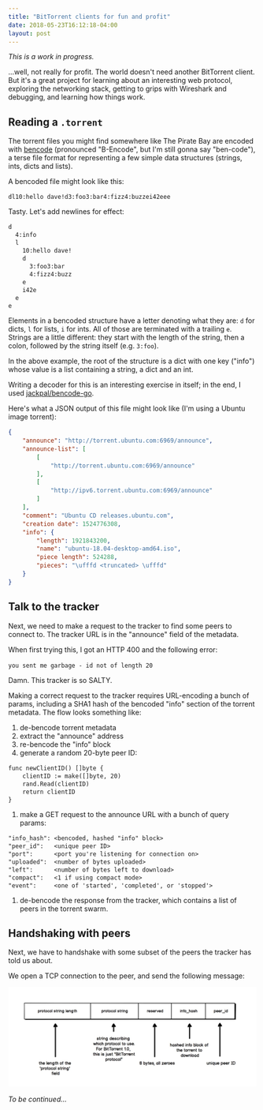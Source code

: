 ```yaml
---
title: "BitTorrent clients for fun and profit"
date: 2018-05-23T16:12:18-04:00
layout: post
---
```


_This is a work in progress._

...well, not really for profit. The world doesn't need another BitTorrent client. But it's a great project for learning about an interesting web protocol, exploring the networking stack, getting to grips with Wireshark and debugging, and learning how things work.

## Reading a `.torrent`

The torrent files you might find somewhere like The Pirate Bay are encoded with [bencode](https://en.wikipedia.org/wiki/Bencode) (pronounced "B-Encode", but I'm still gonna say "ben-code"), a terse file format for representing a few simple data structures (strings, ints, dicts and lists).

A bencoded file might look like this:

```
dl10:hello dave!d3:foo3:bar4:fizz4:buzzei42eee
```

Tasty. Let's add newlines for effect:

```
d
  4:info
  l
    10:hello dave!
    d
      3:foo3:bar
      4:fizz4:buzz
    e
    i42e
  e
e
```

Elements in a bencoded structure have a letter denoting what they are: `d` for dicts, `l` for lists, `i` for ints. All of those are terminated with a trailing `e`. Strings are a little different: they start with the length of the string, then a colon, followed by the string itself (e.g. `3:foo`).

In the above example, the root of the structure is a dict with one key ("info") whose value is a list containing a string, a dict and an int.

Writing a decoder for this is an interesting exercise in itself; in the end, I used [jackpal/bencode-go](https://github.com/jackpal/bencode-go).

Here's what a JSON output of this file might look like (I'm using a Ubuntu image torrent):

```json
{
    "announce": "http://torrent.ubuntu.com:6969/announce",
    "announce-list": [
        [
            "http://torrent.ubuntu.com:6969/announce"
        ],
        [
            "http://ipv6.torrent.ubuntu.com:6969/announce"
        ]
    ],
    "comment": "Ubuntu CD releases.ubuntu.com",
    "creation date": 1524776308,
    "info": {
        "length": 1921843200,
        "name": "ubuntu-18.04-desktop-amd64.iso",
        "piece length": 524288,
        "pieces": "\ufffd <truncated> \ufffd"
    }
}
```

## Talk to the tracker

Next, we need to make a request to the tracker to find some peers to connect to. The tracker URL is in the "announce" field of the metadata.

When first trying this, I got an HTTP 400 and the following error:

`you sent me garbage - id not of length 20`

Damn. This tracker is so SALTY.

Making a correct request to the tracker requires URL-encoding a bunch of params, including a SHA1 hash of the bencoded "info" section of the torrent metadata. The flow looks something like:

1. de-bencode torrent metadata
1. extract the "announce" address
1. re-bencode the "info" block
1. generate a random 20-byte peer ID:
```golang
func newClientID() []byte {
	clientID := make([]byte, 20)
	rand.Read(clientID)
	return clientID
}
```

1. make a GET request to the announce URL with a bunch of query params:
```
"info_hash": <bencoded, hashed "info" block>
"peer_id":   <unique peer ID>
"port":      <port you're listening for connection on>
"uploaded":  <number of bytes uploaded>
"left":      <number of bytes left to download>
"compact":   <1 if using compact mode>
"event":     <one of 'started', 'completed', or 'stopped'>
```

1. de-bencode the response from the tracker, which contains a list of peers in the torrent swarm.

## Handshaking with peers

Next, we have to handshake with some subset of the peers the tracker has told us about.

We open a TCP connection to the peer, and send the following message:

![Peer handshake message](/images/bittorrent_handshake.jpg)

_To be continued..._
